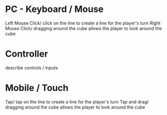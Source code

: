 # PC - Keyboard / Mouse
Left Mouse Click/ click on the line to create a line for the player's turn
Right Mouse Click/ dragging around the cube allows the player to look around the cube
 

# Controller
describe controls / inputs


# Mobile / Touch
Tap/ tap on the line to create a line for the player's turn
Tap and drag/ dragging around the cube allows the player to look around the cube

